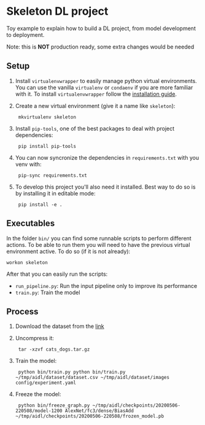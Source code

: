 # Skeleton DL project
Toy example to explain how to build a DL project, from model development to deployment.

Note: this is **NOT** production ready, some extra changes would be needed

## Setup
1. Install `virtualenvwrapper` to easily manage python virtual environments. You can use the vanilla `virtualenv` or 
`condaenv` if you are more familiar with it.
To install `virtualenvwrapper` follow the [installation guide](https://virtualenvwrapper.readthedocs.io/en/latest/install.html).

2. Create a new virtual environment (give it a name like `skeleton`):

        mkvirtualenv skeleton
    
3. Install `pip-tools`, one of the best packages to deal with project dependencies:

        pip install pip-tools
    
4. You can now syncronize the dependencies in `requirements.txt` with you venv with:

        pip-sync requirements.txt
    
5. To develop this project you'll also need it installed. Best way to do so is by installing it in editable mode:

        pip install -e .
    
## Executables
In the folder `bin/` you can find some runnable scripts to perform different actions. To be able to run them you will
need to have the previous virtual environment active. To do so (if it is not already):

    workon skeleton
    
After that you can easily run the scripts:

- `run_pipeline.py`: Run the input pipeline only to improve its performance
- `train.py`: Train the model


## Process
1. Download the dataset from the [link](https://drive.google.com/open?id=1buohX7t8Z8WSBc-21CTQWbF36rZlL8u2)
2. Uncompress it:

        tar -xzvf cats_dogs.tar.gz
        
3. Train the model:
        
        python bin/train.py python bin/train.py ~/tmp/aidl/dataset/dataset.csv ~/tmp/aidl/dataset/images config/experiment.yaml
        
4. Freeze the model:

        python bin/freeze_graph.py ~/tmp/aidl/checkpoints/20200506-220508/model-1200 AlexNet/fc3/dense/BiasAdd ~/tmp/aidl/checkpoints/20200506-220508/frozen_model.pb
        